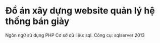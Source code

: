 # Đồ án xây dựng website quản lý hệ thống bán giày
Ngôn ngữ sử dụng PHP
Cơ sở dữ liệu: sql. Công cụ: sqlserver 2013
